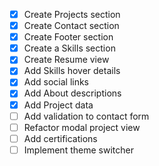 - [x] Create Projects section
- [x] Create Contact section
- [x] Create Footer section
- [x] Create a Skills section
- [x] Create Resume view
- [x] Add Skills hover details
- [x] Add social links
- [x] Add About descriptions
- [x] Add Project data
- [ ] Add validation to contact form
- [ ] Refactor modal project view
- [ ] Add certifications
- [ ] Implement theme switcher
